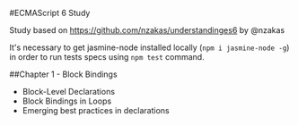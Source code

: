 #ECMAScript 6 Study

Study based on https://github.com/nzakas/understandinges6 by @nzakas

It's necessary to get jasmine-node installed locally (`npm i jasmine-node -g`) in order to run tests specs using `npm test` command.

##Chapter 1 - Block Bindings

* Block-Level Declarations
* Block Bindings in Loops
* Emerging best practices in declarations